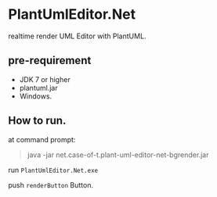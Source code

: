 # PlantUmlEditor.Net
realtime render UML Editor with PlantUML.

## pre-requirement

* JDK 7 or higher
* plantuml.jar
* Windows.

## How to run.

at command prompt:

> java -jar net.case-of-t.plant-uml-editor-net-bgrender.jar

run `PlantUmlEditor.Net.exe`

push `renderButton` Button.

